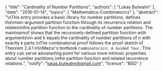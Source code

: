 {
    "title": "Cardinality of Number Partitions",
    "authors": [
        "Lukas Bulwahn"
    ],
    "date": "2016-01-14",
    "topics": [
        "Mathematics-Combinatorics"
    ],
    "abstract": "\nThis entry provides a basic library for number partitions, defines the\ntwo-argument partition function through its recurrence relation and relates\nthis partition function to the cardinality of number partitions. The main\nproof shows that the recursively-defined partition function with arguments\nn and k equals the cardinality of number partitions of n with exactly k parts.\nThe combinatorial proof follows the proof sketch of Theorem 2.4.1 in\nMazur's textbook `Combinatorics: A Guided Tour`. This entry can serve as\nstarting point for various more intrinsic properties about number partitions,\nthe partition function and related recurrence relations.",
    "notify": "lukas.bulwahn@gmail.com",
    "licence": "BSD"
}